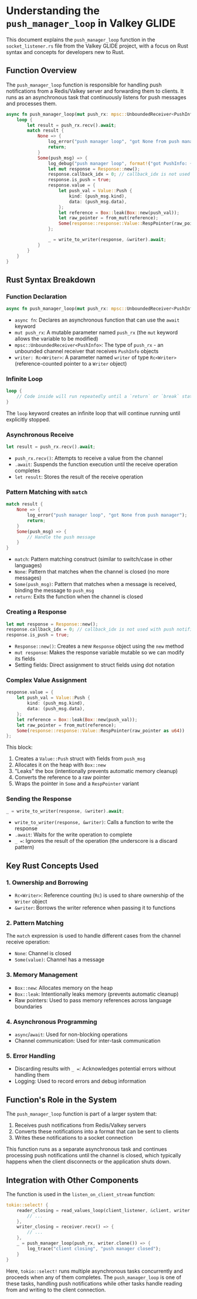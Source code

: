 # Understanding the `push_manager_loop` in Valkey GLIDE

This document explains the `push_manager_loop` function in the `socket_listener.rs` file from the Valkey GLIDE project, with a focus on Rust syntax and concepts for developers new to Rust.

## Function Overview

The `push_manager_loop` function is responsible for handling push notifications from a Redis/Valkey server and forwarding them to clients. It runs as an asynchronous task that continuously listens for push messages and processes them.

```rust
async fn push_manager_loop(mut push_rx: mpsc::UnboundedReceiver<PushInfo>, writer: Rc<Writer>) {
    loop {
        let result = push_rx.recv().await;
        match result {
            None => {
                log_error("push manager loop", "got None from push manager");
                return;
            }
            Some(push_msg) => {
                log_debug("push manager loop", format!("got PushInfo: {:?}", push_msg));
                let mut response = Response::new();
                response.callback_idx = 0; // callback_idx is not used with push notifications
                response.is_push = true;
                response.value = {
                    let push_val = Value::Push {
                        kind: (push_msg.kind),
                        data: (push_msg.data),
                    };
                    let reference = Box::leak(Box::new(push_val));
                    let raw_pointer = from_mut(reference);
                    Some(response::response::Value::RespPointer(raw_pointer as u64))
                };

                _ = write_to_writer(response, &writer).await;
            }
        }
    }
}
```

## Rust Syntax Breakdown

### Function Declaration

```rust
async fn push_manager_loop(mut push_rx: mpsc::UnboundedReceiver<PushInfo>, writer: Rc<Writer>) {
```

- `async fn`: Declares an asynchronous function that can use the `await` keyword
- `mut push_rx`: A mutable parameter named `push_rx` (the `mut` keyword allows the variable to be modified)
- `mpsc::UnboundedReceiver<PushInfo>`: The type of `push_rx` - an unbounded channel receiver that receives `PushInfo` objects
- `writer: Rc<Writer>`: A parameter named `writer` of type `Rc<Writer>` (reference-counted pointer to a `Writer` object)

### Infinite Loop

```rust
loop {
    // Code inside will run repeatedly until a `return` or `break` statement
}
```

The `loop` keyword creates an infinite loop that will continue running until explicitly stopped.

### Asynchronous Receive

```rust
let result = push_rx.recv().await;
```

- `push_rx.recv()`: Attempts to receive a value from the channel
- `.await`: Suspends the function execution until the receive operation completes
- `let result`: Stores the result of the receive operation

### Pattern Matching with `match`

```rust
match result {
    None => {
        log_error("push manager loop", "got None from push manager");
        return;
    }
    Some(push_msg) => {
        // Handle the push message
    }
}
```

- `match`: Pattern matching construct (similar to switch/case in other languages)
- `None`: Pattern that matches when the channel is closed (no more messages)
- `Some(push_msg)`: Pattern that matches when a message is received, binding the message to `push_msg`
- `return`: Exits the function when the channel is closed

### Creating a Response

```rust
let mut response = Response::new();
response.callback_idx = 0; // callback_idx is not used with push notifications
response.is_push = true;
```

- `Response::new()`: Creates a new `Response` object using the `new` method
- `mut response`: Makes the response variable mutable so we can modify its fields
- Setting fields: Direct assignment to struct fields using dot notation

### Complex Value Assignment

```rust
response.value = {
    let push_val = Value::Push {
        kind: (push_msg.kind),
        data: (push_msg.data),
    };
    let reference = Box::leak(Box::new(push_val));
    let raw_pointer = from_mut(reference);
    Some(response::response::Value::RespPointer(raw_pointer as u64))
};
```

This block:
1. Creates a `Value::Push` struct with fields from `push_msg`
2. Allocates it on the heap with `Box::new`
3. "Leaks" the box (intentionally prevents automatic memory cleanup)
4. Converts the reference to a raw pointer
5. Wraps the pointer in `Some` and a `RespPointer` variant

### Sending the Response

```rust
_ = write_to_writer(response, &writer).await;
```

- `write_to_writer(response, &writer)`: Calls a function to write the response
- `.await`: Waits for the write operation to complete
- `_ =`: Ignores the result of the operation (the underscore is a discard pattern)

## Key Rust Concepts Used

### 1. Ownership and Borrowing

- `Rc<Writer>`: Reference counting (`Rc`) is used to share ownership of the `Writer` object
- `&writer`: Borrows the writer reference when passing it to functions

### 2. Pattern Matching

The `match` expression is used to handle different cases from the channel receive operation:
- `None`: Channel is closed
- `Some(value)`: Channel has a message

### 3. Memory Management

- `Box::new`: Allocates memory on the heap
- `Box::leak`: Intentionally leaks memory (prevents automatic cleanup)
- Raw pointers: Used to pass memory references across language boundaries

### 4. Asynchronous Programming

- `async`/`await`: Used for non-blocking operations
- Channel communication: Used for inter-task communication

### 5. Error Handling

- Discarding results with `_ =`: Acknowledges potential errors without handling them
- Logging: Used to record errors and debug information

## Function's Role in the System

The `push_manager_loop` function is part of a larger system that:

1. Receives push notifications from Redis/Valkey servers
2. Converts these notifications into a format that can be sent to clients
3. Writes these notifications to a socket connection

This function runs as a separate asynchronous task and continues processing push notifications until the channel is closed, which typically happens when the client disconnects or the application shuts down.

## Integration with Other Components

The function is used in the `listen_on_client_stream` function:

```rust
tokio::select! {
    reader_closing = read_values_loop(client_listener, &client, writer.clone()) => {
        // ...
    },
    writer_closing = receiver.recv() => {
        // ...
    },
    _ = push_manager_loop(push_rx, writer.clone()) => {
        log_trace("client closing", "push manager closed");
    }
}
```

Here, `tokio::select!` runs multiple asynchronous tasks concurrently and proceeds when any of them completes. The `push_manager_loop` is one of these tasks, handling push notifications while other tasks handle reading from and writing to the client connection.
